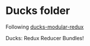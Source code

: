 # Ducks folder

Following [ducks-modular-redux](https://github.com/erikras/ducks-modular-redux)

Ducks: Redux Reducer Bundles!
